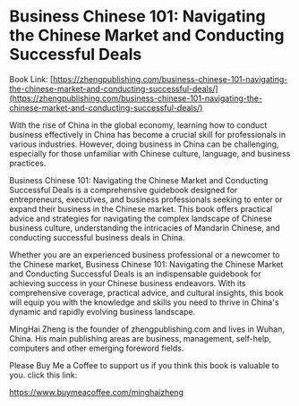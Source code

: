 # Business Chinese 101: Navigating the Chinese Market and Conducting Successful Deals

Book Link: [https://zhengpublishing.com/business-chinese-101-navigating-the-chinese-market-and-conducting-successful-deals/](https://zhengpublishing.com/business-chinese-101-navigating-the-chinese-market-and-conducting-successful-deals/)

With the rise of China in the global economy, learning how to conduct business effectively in China has become a crucial skill for professionals in various industries. However, doing business in China can be challenging, especially for those unfamiliar with Chinese culture, language, and business practices.

Business Chinese 101: Navigating the Chinese Market and Conducting Successful Deals is a comprehensive guidebook designed for entrepreneurs, executives, and business professionals seeking to enter or expand their business in the Chinese market. This book offers practical advice and strategies for navigating the complex landscape of Chinese business culture, understanding the intricacies of Mandarin Chinese, and conducting successful business deals in China.

Whether you are an experienced business professional or a newcomer to the Chinese market, Business Chinese 101: Navigating the Chinese Market and Conducting Successful Deals is an indispensable guidebook for achieving success in your Chinese business endeavors. With its comprehensive coverage, practical advice, and cultural insights, this book will equip you with the knowledge and skills you need to thrive in China's dynamic and rapidly evolving business landscape.

MingHai Zheng is the founder of zhengpublishing.com and lives in Wuhan, China. His main publishing areas are business, management, self-help, computers and other emerging foreword fields.

Please Buy Me a Coffee to support us if you think this book is valuable to you. click this link:

https://www.buymeacoffee.com/minghaizheng
